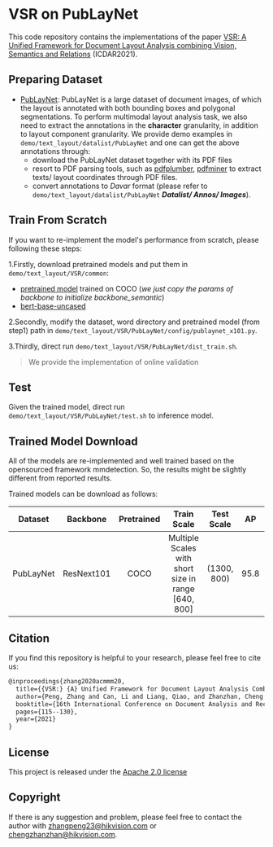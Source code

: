 # VSR on PubLayNet

This code repository contains the implementations of the paper [VSR:  A Unified Framework for Document Layout Analysis combining Vision, Semantics and Relations](https://arxiv.org/pdf/2105.06220.pdf) (ICDAR2021).


## Preparing Dataset
- [PubLayNet](https://github.com/ibm-aur-nlp/PubLayNet): PubLayNet is a large dataset of document images, of which the layout is annotated with both bounding boxes and polygonal segmentations. To perform multimodal layout analysis task, we also need to extract the annotations in the **character** granularity, in addition to layout component granularity. We provide demo examples in `demo/text_layout/datalist/PubLayNet` and one can get the above annotations through:
  - download the PubLayNet dataset together with its PDF files
  - resort to PDF parsing tools, such as [pdfplumber](https://github.com/jsvine/pdfplumber), [pdfminer](https://github.com/pdfminer/pdfminer.six) to extract texts/ layout coordinates through PDF files.
  - convert annotations to *Davar* format (please refer to `demo/text_layout/datalist/PubLayNet` ***Datalist/ Annos/ Images***).

## Train From Scratch
If you want to re-implement the model's performance from scratch, please following these steps:

1.Firstly, download pretrained models and put them in `demo/text_layout/VSR/common`:

-  [pretrained model]() trained on COCO (*we just copy the params of backbone to initialize backbone_semantic*)
- [bert-base-uncased](https://huggingface.co/bert-base-uncased)

2.Secondly, modify the dataset, word directory and pretrained model (from step1) path in `demo/text_layout/VSR/PubLayNet/config/publaynet_x101.py`.

3.Thirdly, direct run `demo/text_layout/VSR/PubLayNet/dist_train.sh`.

> We provide the implementation of online validation

## Test

Given the trained model, direct run `demo/text_layout/VSR/PubLayNet/test.sh` to inference model.

## Trained Model Download

All of the models are re-implemented and well trained based on the opensourced framework mmdetection. So, the results might be slightly different from reported results.

Trained models can be download as follows:

|  Dataset  |  Backbone  | Pretrained |                     Train Scale                     | Test Scale  |  AP  | AP (paper) |                            Links                             |
| :-------: | :--------: | :--------: | :-------------------------------------------------: | :---------: | :--: | :--------: | :----------------------------------------------------------: |
| PubLayNet | ResNext101 |    COCO    | Multiple Scales with short size in range [640, 800] | (1300, 800) | 95.8 |    95.7    | [config](./config/publaynet_x101.py), [pth](https://pan.baidu.com/s/1TO8dtZ7HrCQrycOLAy5frg) (Access Code:parf) |


## Citation
If you find this repository is helpful to your research, please feel free to cite us:

``` markdown
@inproceedings{zhang2020acmmm20,
  title={{VSR:} {A} Unified Framework for Document Layout Analysis Combining Vision, Semantics and Relations},
  author={Peng, Zhang and Can, Li and Liang, Qiao, and Zhanzhan, Cheng and Shiliang, Pu and Yi, Niu and Fei, Wu},
  booktitle={16th International Conference on Document Analysis and Recognition ({ICDAR})},
  pages={115--130},
  year={2021}
}
```
## License
This project is released under the [Apache 2.0 license](../../../davar_ocr/LICENSE)

## Copyright
If there is any suggestion and problem, please feel free to contact the author with zhangpeng23@hikvision.com or chengzhanzhan@hikvision.com.